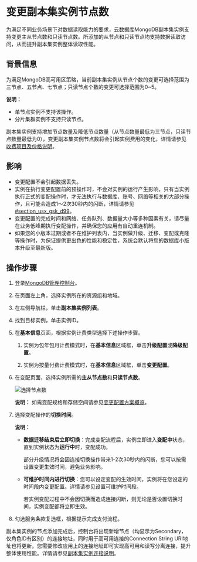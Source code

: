 # 变更副本集实例节点数

为满足不同业务场景下对数据读取能力的要求，云数据库MongoDB副本集实例支持变更主从节点数和只读节点数。所添加的从节点和只读节点均支持数据读取访问，从而提升副本集实例整体读取性能。

## 背景信息

为满足MongoDB高可用区策略，当前副本集实例从节点个数的变更可选择范围为三节点、五节点、七节点；只读节点个数的变更可选择范围为0~5。

**说明：**

-   单节点实例不支持该操作。
-   分片集群实例不支持只读节点。

副本集实例支持增加节点数量及降低节点数量（从节点数量最低为三节点，只读节点数量最低为0），变更副本集实例节点数将会引起实例费用的变化，详情请参见[收费项目及价格说明](/cn.zh-CN/产品定价/收费项目及价格说明.md)。

## 影响

-   变更配置不会引起数据丢失。
-   实例在执行变更配置前的预操作时，不会对实例的运行产生影响，只有当实例执行正式的变配操作时，才无法执行与数据库、账号、网络等相关的大部分操作，且可能会造成1～2次30秒内的闪断，详情请参见[\#section\_usx\_gsk\_d99](#section_usx_gsk_d99)。
-   变更配置的完成时间和网络、任务队列、数据量大小等多种因素有关，请尽量在业务低峰期执行变配操作，并确保您的应用有自动重连机制。
-   如果您的小版本过期或者不在维护列表内，当实例做升级、迁移、变配或克隆等操作时，为保证提供更出色的性能和稳定性，系统会默认将您的数据库小版本升级至最新版。

## 操作步骤

1.  登录[MongoDB管理控制台](https://mongodb.console.aliyun.com/)。

2.  在页面左上角，选择实例所在的资源组和地域。

3.  在左侧导航栏，单击**副本集实例列表**。

4.  找到目标实例，单击实例ID。

5.  在**基本信息**页面，根据实例计费类型选择下述操作步骤。

    1.  实例为包年包月计费模式时，在**基本信息**区域框，单击**升级配置**或**降级配置**。

    2.  实例为按量付费计费模式时，在**基本信息**区域框，单击**变更配置**。

6.  在变配页面，选择实例所需的**主从节点数**和**只读节点数**。

    ![选择节点数](https://static-aliyun-doc.oss-accelerate.aliyuncs.com/assets/img/zh-CN/4346819951/p94815.png)

    **说明：** 如需变配规格和存储空间请参见[变更配置方案概览](/cn.zh-CN/用户指南/实例管理/变更实例配置/变更配置方案概览.md)。

7.  选择变配操作的**切换时间**。

    **说明：**

    -   **数据迁移结束后立即切换**：完成变配流程后，实例立即进入**变配中**状态，直到实例状态为**运行中**时，变配成功。

        部分升级情况将会因连接切换操作带来1-2次30秒内的闪断，您可以按需设置变更生效时间，避免业务影响。

    -   **可维护时间内进行切换**：您可以设定变配的生效时间，实例将在您设定的时间段内变更配置。详情请参见设置可维护时间段。

        若实例变配过程中不会因切换而造成连接闪断，则无论是否设置切换时间，实例变配都将立即生效。

8.  勾选服务条款复选框，根据提示完成支付流程。


副本集实例的节点添加完成后，控制台将出现新增节点（均显示为Secondary，仅角色ID有区别）的连接地址，同时用于高可用连接的Connection String URI地址也将更新。您需要修改应用上的连接地址即可实现高可用和读写分离连接，提升整体使用性能。详情请参见[副本集实例连接说明]()。

